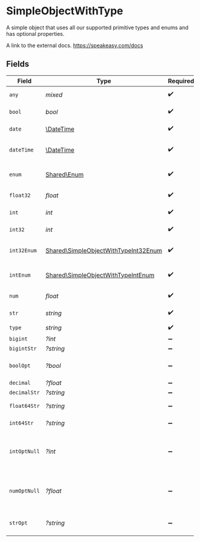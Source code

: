 # SimpleObjectWithType

A simple object that uses all our supported primitive types and enums and has optional properties.

A link to the external docs.
<https://speakeasy.com/docs>


## Fields

| Field                                                                                        | Type                                                                                         | Required                                                                                     | Description                                                                                  | Example                                                                                      |
| -------------------------------------------------------------------------------------------- | -------------------------------------------------------------------------------------------- | -------------------------------------------------------------------------------------------- | -------------------------------------------------------------------------------------------- | -------------------------------------------------------------------------------------------- |
| `any`                                                                                        | *mixed*                                                                                      | :heavy_check_mark:                                                                           | An any property.                                                                             | any                                                                                          |
| `bool`                                                                                       | *bool*                                                                                       | :heavy_check_mark:                                                                           | A boolean property.                                                                          | true                                                                                         |
| `date`                                                                                       | [\DateTime](https://www.php.net/manual/en/class.datetime.php)                                | :heavy_check_mark:                                                                           | A date property.                                                                             | 2020-01-01                                                                                   |
| `dateTime`                                                                                   | [\DateTime](https://www.php.net/manual/en/class.datetime.php)                                | :heavy_check_mark:                                                                           | A date-time property.                                                                        | 2020-01-01T00:00:00.001Z                                                                     |
| `enum`                                                                                       | [Shared\Enum](../../Models/Shared/Enum.md)                                                   | :heavy_check_mark:                                                                           | A string based enum                                                                          | one                                                                                          |
| `float32`                                                                                    | *float*                                                                                      | :heavy_check_mark:                                                                           | A float32 property.                                                                          | 1.1                                                                                          |
| `int`                                                                                        | *int*                                                                                        | :heavy_check_mark:                                                                           | An integer property.                                                                         | 1                                                                                            |
| `int32`                                                                                      | *int*                                                                                        | :heavy_check_mark:                                                                           | An int32 property.                                                                           | 1                                                                                            |
| `int32Enum`                                                                                  | [Shared\SimpleObjectWithTypeInt32Enum](../../Models/Shared/SimpleObjectWithTypeInt32Enum.md) | :heavy_check_mark:                                                                           | An int32 enum property.                                                                      | 55                                                                                           |
| `intEnum`                                                                                    | [Shared\SimpleObjectWithTypeIntEnum](../../Models/Shared/SimpleObjectWithTypeIntEnum.md)     | :heavy_check_mark:                                                                           | An integer enum property.                                                                    | 2                                                                                            |
| `num`                                                                                        | *float*                                                                                      | :heavy_check_mark:                                                                           | A number property.                                                                           | 1.1                                                                                          |
| `str`                                                                                        | *string*                                                                                     | :heavy_check_mark:                                                                           | A string property.                                                                           | test                                                                                         |
| `type`                                                                                       | *string*                                                                                     | :heavy_check_mark:                                                                           | N/A                                                                                          |                                                                                              |
| `bigint`                                                                                     | *?int*                                                                                       | :heavy_minus_sign:                                                                           | N/A                                                                                          | 8821239038968084                                                                             |
| `bigintStr`                                                                                  | *?string*                                                                                    | :heavy_minus_sign:                                                                           | N/A                                                                                          | 9223372036854775808                                                                          |
| `boolOpt`                                                                                    | *?bool*                                                                                      | :heavy_minus_sign:                                                                           | An optional boolean property.                                                                | true                                                                                         |
| `decimal`                                                                                    | *?float*                                                                                     | :heavy_minus_sign:                                                                           | N/A                                                                                          | 3.141592653589793                                                                            |
| `decimalStr`                                                                                 | *?string*                                                                                    | :heavy_minus_sign:                                                                           | N/A                                                                                          | 3.14159265358979344719667586                                                                 |
| `float64Str`                                                                                 | *?string*                                                                                    | :heavy_minus_sign:                                                                           | A float64 string                                                                             | 1.1                                                                                          |
| `int64Str`                                                                                   | *?string*                                                                                    | :heavy_minus_sign:                                                                           | An int64 string                                                                              | 100                                                                                          |
| `intOptNull`                                                                                 | *?int*                                                                                       | :heavy_minus_sign:                                                                           | An optional integer property will be null for tests.                                         |                                                                                              |
| `numOptNull`                                                                                 | *?float*                                                                                     | :heavy_minus_sign:                                                                           | An optional number property will be null for tests.                                          |                                                                                              |
| `strOpt`                                                                                     | *?string*                                                                                    | :heavy_minus_sign:                                                                           | An optional string property.                                                                 | testOptional                                                                                 |